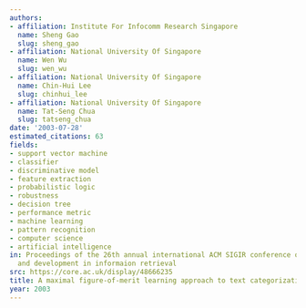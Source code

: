 ```yaml
---
authors:
- affiliation: Institute For Infocomm Research Singapore
  name: Sheng Gao
  slug: sheng_gao
- affiliation: National University Of Singapore
  name: Wen Wu
  slug: wen_wu
- affiliation: National University Of Singapore
  name: Chin-Hui Lee
  slug: chinhui_lee
- affiliation: National University Of Singapore
  name: Tat-Seng Chua
  slug: tatseng_chua
date: '2003-07-28'
estimated_citations: 63
fields:
- support vector machine
- classifier
- discriminative model
- feature extraction
- probabilistic logic
- robustness
- decision tree
- performance metric
- machine learning
- pattern recognition
- computer science
- artificial intelligence
in: Proceedings of the 26th annual international ACM SIGIR conference on Research
  and development in informaion retrieval
src: https://core.ac.uk/display/48666235
title: A maximal figure-of-merit learning approach to text categorization
year: 2003
---
```

